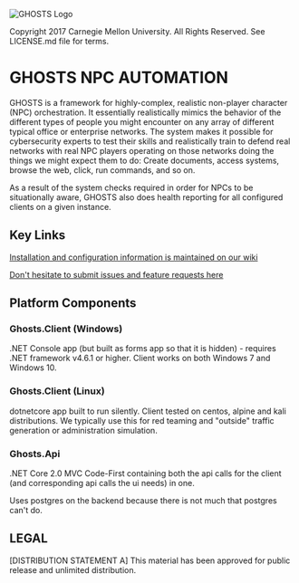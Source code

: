 ![GHOSTS Logo](https://github.com/cmu-sei/GHOSTS/blob/master/img/ghosts-logo.jpg)

Copyright 2017 Carnegie Mellon University. All Rights Reserved. See LICENSE.md file for terms.

# GHOSTS NPC AUTOMATION

GHOSTS is a framework for highly-complex, realistic non-player character (NPC) orchestration. It essentially realistically mimics the behavior of the different types of people you might encounter on any array of different typical office or enterprise networks. The system makes it possible for cybersecurity experts to test their skills and realistically train to defend real networks with real NPC players operating on those networks doing the things we might expect them to do: Create documents, access systems, browse the web, click, run commands, and so on.

As a result of the system checks required in order for NPCs to be situationally aware, GHOSTS also does health reporting for all configured clients on a given instance.

## Key Links

[Installation and configuration information is maintained on our wiki](https://github.com/cmu-sei/GHOSTS/wiki)

[Don't hesitate to submit issues and feature requests here](https://github.com/cmu-sei/GHOSTS/issues)

## Platform Components

### Ghosts.Client (Windows)
.NET Console app (but built as forms app so that it is hidden) - requires .NET framework v4.6.1 or higher. Client works on both Windows 7 and Windows 10.

### Ghosts.Client (Linux)
dotnetcore app built to run silently. Client tested on centos, alpine and kali distributions. We typically use this for red teaming and "outside" traffic generation or administration simulation.

### Ghosts.Api
.NET Core 2.0 MVC Code-First containing both the api calls for the client (and corresponding api calls the ui needs) in one. 

Uses postgres on the backend because there is not much that postgres can't do.

## LEGAL

[DISTRIBUTION STATEMENT A] This material has been approved for public release and unlimited distribution.

